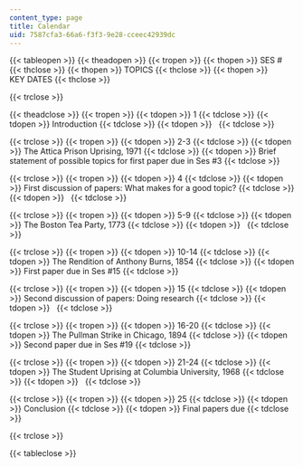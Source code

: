 ```yaml
---
content_type: page
title: Calendar
uid: 7587cfa3-66a6-f3f3-9e28-cceec42939dc
---
```


{{< tableopen >}}
{{< theadopen >}}
{{< tropen >}}
{{< thopen >}}
SES #
{{< thclose >}}
{{< thopen >}}
TOPICS
{{< thclose >}}
{{< thopen >}}
KEY DATES
{{< thclose >}}

{{< trclose >}}

{{< theadclose >}}
{{< tropen >}}
{{< tdopen >}}
1
{{< tdclose >}}
{{< tdopen >}}
Introduction
{{< tdclose >}}
{{< tdopen >}}
 
{{< tdclose >}}

{{< trclose >}}
{{< tropen >}}
{{< tdopen >}}
2-3
{{< tdclose >}}
{{< tdopen >}}
The Attica Prison Uprising, 1971
{{< tdclose >}}
{{< tdopen >}}
Brief statement of possible topics for first paper due in Ses #3
{{< tdclose >}}

{{< trclose >}}
{{< tropen >}}
{{< tdopen >}}
4
{{< tdclose >}}
{{< tdopen >}}
First discussion of papers: What makes for a good topic?
{{< tdclose >}}
{{< tdopen >}}
 
{{< tdclose >}}

{{< trclose >}}
{{< tropen >}}
{{< tdopen >}}
5-9
{{< tdclose >}}
{{< tdopen >}}
The Boston Tea Party, 1773
{{< tdclose >}}
{{< tdopen >}}
 
{{< tdclose >}}

{{< trclose >}}
{{< tropen >}}
{{< tdopen >}}
10-14
{{< tdclose >}}
{{< tdopen >}}
The Rendition of Anthony Burns, 1854
{{< tdclose >}}
{{< tdopen >}}
First paper due in Ses #15
{{< tdclose >}}

{{< trclose >}}
{{< tropen >}}
{{< tdopen >}}
15
{{< tdclose >}}
{{< tdopen >}}
Second discussion of papers: Doing research
{{< tdclose >}}
{{< tdopen >}}
 
{{< tdclose >}}

{{< trclose >}}
{{< tropen >}}
{{< tdopen >}}
16-20
{{< tdclose >}}
{{< tdopen >}}
The Pullman Strike in Chicago, 1894
{{< tdclose >}}
{{< tdopen >}}
Second paper due in Ses #19
{{< tdclose >}}

{{< trclose >}}
{{< tropen >}}
{{< tdopen >}}
21-24
{{< tdclose >}}
{{< tdopen >}}
The Student Uprising at Columbia University, 1968
{{< tdclose >}}
{{< tdopen >}}
 
{{< tdclose >}}

{{< trclose >}}
{{< tropen >}}
{{< tdopen >}}
25
{{< tdclose >}}
{{< tdopen >}}
Conclusion
{{< tdclose >}}
{{< tdopen >}}
Final papers due
{{< tdclose >}}

{{< trclose >}}

{{< tableclose >}}